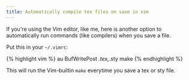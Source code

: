 ```yaml
---
title: Automatically compile tex files on save in vim
---
```


If you're using the Vim editor, like me, here is another option to
automatically run commands (like compilers) when you save a file.

Put this in your `~/.vimrc`:

{% highlight vim %}
au BufWritePost _.tex,_.sty make
{% endhighlight %}

This will run the Vim-builtin `make` everytime you save a tex or sty
file.

